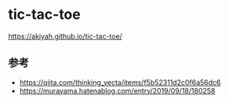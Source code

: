 # tic-tac-toe

https://akiyah.github.io/tic-tac-toe/

## 参考

- https://qiita.com/thinking_vecta/items/f5b52311d2c0f6a56dc6
- https://murayama.hatenablog.com/entry/2019/09/18/180258
